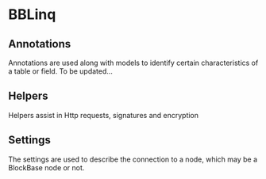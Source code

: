 ﻿# BBLinq

## Annotations
Annotations are used along with models to identify certain characteristics of a table or field. To be updated...

## Helpers
Helpers assist in Http requests, signatures and encryption

## Settings
The settings are used to describe the connection to a node, which may be a BlockBase node or not.

